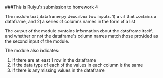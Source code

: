 ###This is Ruiyu's submission to homework 4

The module test_dataframe.py describes two inputs: 1) a url that contains a dataframe, and 2) a series of columns names in the form of a list 

The output of the module contains information about the dataframe itself, and whether or not the dataframe's column names match those provided as the second input of the module. 

The module also indicates:
1) if there are at least 1 row in the dataframe
2) if the data type of each of the values in each column is the same 
3) if there is any missing values in the dataframe


